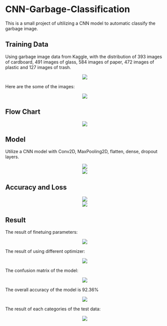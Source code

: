 # CNN-Garbage-Classification
This is a small project of ultilizing a CNN model to automatic classify the garbage image.

## Training Data
Using garbage image data from Kaggle, with the distribution of 393 images of cardboard, 491 images of glass, 584 images of paper, 472 images of plastic and 127 images of trash.
<center><img src="https://github.com/timmy168/CNN-Garbage-Classification/blob/main/Picture/garbage_distribution.png"></center>

Here are the some of the images:
<center><img src="https://github.com/timmy168/CNN-Garbage-Classification/blob/main/Picture/picture.png"></center>

## Flow Chart
<center><img src="https://github.com/timmy168/CNN-Garbage-Classification/blob/main/Picture/system.png"></center>

## Model
Utilize a CNN model with Conv2D, MaxPooling2D, flatten, dense, dropout layers.
<center><img src="https://github.com/timmy168/CNN-Garbage-Classification/blob/main/Picture/model_visual.png"></center>
<center><img src="https://github.com/timmy168/CNN-Garbage-Classification/blob/main/Picture/model_vector.png"></center>

## Accuracy and Loss
<center><img src="https://github.com/timmy168/CNN-Garbage-Classification/blob/main/Picture/accuracy.png"></center>
<center><img src="https://github.com/timmy168/CNN-Garbage-Classification/blob/main/Picture/loss.png"></center>

## Result
The result of finetuing parameters:

<center><img src="https://github.com/timmy168/CNN-Garbage-Classification/blob/main/Picture/result.png"></center>

The result of using different optimizer:

<center><img src="https://github.com/timmy168/CNN-Garbage-Classification/blob/main/Picture/result_2.png"></center>

The confusion matrix of the model:

<center><img src="https://github.com/timmy168/CNN-Garbage-Classification/blob/main/Picture/confusion_matrix.png"></center>

The overall accuracy of the model is 92.36%
<center><img src="https://github.com/timmy168/CNN-Garbage-Classification/blob/main/Picture/total_accuracy.png"></center>

The result of each categories of the test data:

<center><img src="https://github.com/timmy168/CNN-Garbage-Classification/blob/main/Picture/predict.png"></center>
